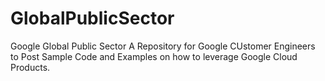 # GlobalPublicSector
Google Global Public Sector 
A Repository for Google CUstomer Engineers to Post Sample Code and Examples on how to leverage Google Cloud Products. 
